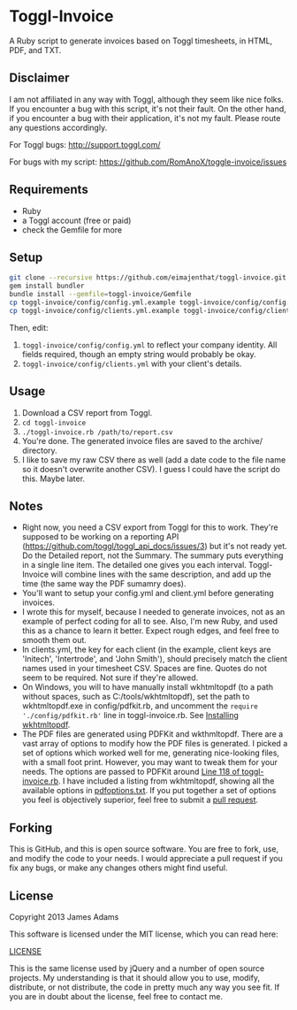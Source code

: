 Toggl-Invoice
==========
A Ruby script to generate invoices based on Toggl timesheets, in HTML, PDF, and TXT.

Disclaimer
----------
I am not affiliated in any way with Toggl, although they seem like nice folks.  If you encounter a bug with this script, it's not their fault.  On the other hand, if you encounter a bug with their application, it's not my fault.  Please route any questions accordingly.

For Toggl bugs: http://support.toggl.com/

For bugs with my script: https://github.com/RomAnoX/toggle-invoice/issues

Requirements
------------
+ Ruby
+ a Toggl account (free or paid)
+ check the Gemfile for more

Setup
-----

```bash
git clone --recursive https://github.com/eimajenthat/toggl-invoice.git
gem install bundler
bundle install --gemfile=toggl-invoice/Gemfile
cp toggl-invoice/config/config.yml.example toggl-invoice/config/config.yml
cp toggl-invoice/config/clients.yml.example toggl-invoice/config/clients.yml
```

Then, edit:

1. `toggl-invoice/config/config.yml` to reflect your company identity.  All fields required, though an empty string would probably be okay.
2. `toggl-invoice/config/clients.yml` with your client's details.

Usage
-----
1. Download a CSV report from Toggl.
2. `cd toggl-invoice`
3. `./toggl-invoice.rb /path/to/report.csv`
4. You're done.  The generated invoice files are saved to the archive/ directory.
5. I like to save my raw CSV there as well (add a date code to the file name so it doesn't overwrite another CSV).  I guess I could have the script do this.  Maybe later.

Notes
-----
+ Right now, you need a CSV export from Toggl for this to work.  They're supposed to be working on a reporting API (https://github.com/toggl/toggl_api_docs/issues/3) but it's not ready yet.  Do the Detailed report, not the Summary.  The summary puts everything in a single line item.  The detailed one gives you each interval.  Toggl-Invoice will combine lines with the same description, and add up the time (the same way the PDF sumamry does).
+ You'll want to setup your config.yml and client.yml before generating invoices.
+ I wrote this for myself, because I needed to generate invoices, not as an example of perfect coding for all to see.  Also, I'm new Ruby, and used this as a chance to learn it better.  Expect rough edges, and feel free to smooth them out.
+ In clients.yml, the key for each client (in the example, client keys are 'Initech', 'Intertrode', and 'John Smith'), should precisely match the client names used in your timesheet CSV.  Spaces are fine.  Quotes do not seem to be required.  Not sure if they're allowed.
+ On Windows, you will to have manually install wkhtmltopdf (to a path without spaces, such as C:/tools/wkhtmltopdf), set the path to wkhtmltopdf.exe in config/pdfkit.rb, and uncomment the `require './config/pdfkit.rb'` line in toggl-invoice.rb. See [Installing wkhtmltopdf](https://github.com/pdfkit/pdfkit/wiki/Installing-WKHTMLTOPDF#windows).
+ The PDF files are generated using PDFKit and wkthmltopdf.  There are a vast array of options to modify how the PDF files is generated.  I picked a set of options which worked well for me, generating nice-looking files, with a small foot print.  However, you may want to tweak them for your needs.  The options are passed to PDFKit around [Line 118 of toggl-invoice.rb](https://github.com/eimajenthat/toggl-invoice/blob/master/toggl-invoice.rb#L118).  I have included a listing from wkhtmltopdf, showing all the available options in [pdfoptions.txt](https://github.com/eimajenthat/toggl-invoice/blob/master/pdfoptions.txt).  If you put together a set of options you feel is objectively superior, feel free to submit a [pull request](https://github.com/eimajenthat/toggl-invoice/compare/).

Forking
-------
This is GitHub, and this is open source software.  You are free to fork, use, and modify the code to your needs.  I would appreciate a pull request if you fix any bugs, or make any changes others might find useful.

License
-------
Copyright 2013 James Adams

This software is licensed under the MIT license, which you can read here:

[LICENSE](https://github.com/eimajenthat/kashoo-php/blob/master/LICENSE)

This is the same license used by jQuery and a number of open source projects.  My understanding is that it should allow you to use, modify, distribute, or not distribute, the code in pretty much any way you see fit.  If you are in doubt about the license, feel free to contact me.

